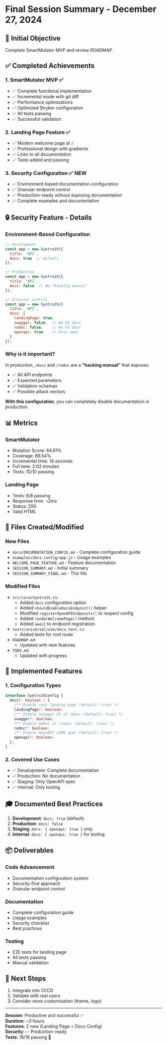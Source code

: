 # Final Session Summary - December 27, 2024

## 🎯 Initial Objective
Complete SmartMutator MVP and review ROADMAP.

## ✅ Completed Achievements

### 1. SmartMutator MVP ✅
- ✅ Complete functional implementation
- ✅ Incremental mode with git diff
- ✅ Performance optimizations
- ✅ Optimized Stryker configuration
- ✅ All tests passing
- ✅ Successful validation

### 2. Landing Page Feature ✅
- ✅ Modern welcome page at `/`
- ✅ Professional design with gradients
- ✅ Links to all documentation
- ✅ Tests added and passing

### 3. Security Configuration ✅ NEW
- ✅ Environment-based documentation configuration
- ✅ Granular endpoint control
- ✅ Production-ready without exposing documentation
- ✅ Complete examples and documentation

## 🔒 Security Feature - Details

### Environment-Based Configuration

```javascript
// Development
const app = new SyntroJS({ 
  title: 'API',
  docs: true  // Default
});

// Production
const app = new SyntroJS({ 
  title: 'API',
  docs: false  // No "hacking manual"
});

// Granular control
const app = new SyntroJS({ 
  title: 'API',
  docs: {
    landingPage: true,
    swagger: false,  // No UI docs
    redoc: false,    // No UI docs
    openapi: true    // Only spec
  }
});
```

### Why is it important?

In production, `/docs` and `/redoc` are a **"hacking manual"** that exposes:
- ✅ All API endpoints
- ✅ Expected parameters
- ✅ Validation schemas
- ✅ Possible attack vectors

**With this configuration**, you can completely disable documentation in production.

## 📊 Metrics

### SmartMutator
- Mutation Score: 64.61%
- Coverage: 86.54%
- Incremental time: 14 seconds
- Full time: 2:02 minutes
- Tests: 10/10 passing

### Landing Page
- Tests: 8/8 passing
- Response time: ~2ms
- Status: 200
- Valid HTML

## 📝 Files Created/Modified

### New Files
- `docs/DOCUMENTATION_CONFIG.md` - Complete configuration guide
- `examples/docs-config/app.js` - Usage examples
- `WELCOME_PAGE_FEATURE.md` - Feature documentation
- `SESSION_SUMMARY.md` - Initial summary
- `SESSION_SUMMARY_FINAL.md` - This file

### Modified Files
- `src/core/SyntroJS.ts`:
  - Added `docs` configuration option
  - Added `shouldEnableDocsEndpoint()` helper
  - Modified `registerOpenAPIEndpoints()` to respect config
  - Added `renderWelcomePage()` method
  - Added `await` to endpoint registration
- `tests/universal/e2e/docs.test.ts`:
  - Added tests for root route
- `ROADMAP.md`:
  - Updated with new features
- `TODO.md`:
  - Updated with progress

## 🚀 Implemented Features

### 1. Configuration Types

```typescript
interface SyntroJSConfig {
  docs?: boolean | {
    /** Enable root landing page (default: true) */
    landingPage?: boolean;
    /** Enable Swagger UI at /docs (default: true) */
    swagger?: boolean;
    /** Enable ReDoc at /redoc (default: true) */
    redoc?: boolean;
    /** Enable OpenAPI JSON spec (default: true) */
    openapi?: boolean;
  };
}
```

### 2. Covered Use Cases

- ✅ Development: Complete documentation
- ✅ Production: No documentation
- ✅ Staging: Only OpenAPI spec
- ✅ Internal: Only tooling

## 🎓 Documented Best Practices

1. **Development**: `docs: true` (default)
2. **Production**: `docs: false`
3. **Staging**: `docs: { openapi: true }` only
4. **Internal**: `docs: { openapi: true }` for tooling

## 📦 Deliverables

### Code Advancement
- Documentation configuration system
- Security-first approach
- Granular endpoint control

### Documentation
- Complete configuration guide
- Usage examples
- Security checklist
- Best practices

### Testing
- E2E tests for landing page
- All tests passing
- Manual validation

## 🔮 Next Steps

1. Integrate into CI/CD
2. Validate with real users
3. Consider more customization (theme, logo)

---

**Session**: Productive and successful ✅  
**Duration**: ~3 hours  
**Features**: 2 new (Landing Page + Docs Config)  
**Security**: ✅ Production-ready  
**Tests**: 18/18 passing 🎉

